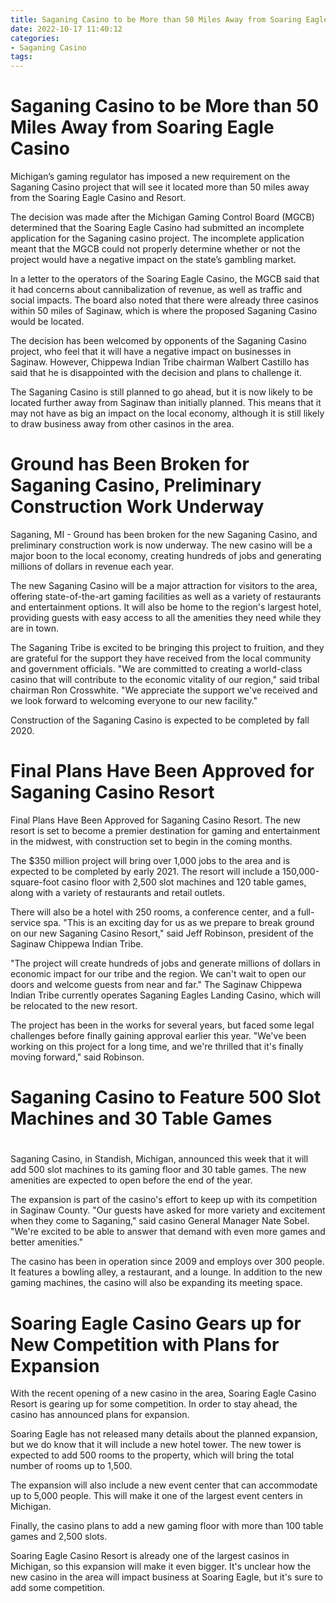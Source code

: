 ```yaml
---
title: Saganing Casino to be More than 50 Miles Away from Soaring Eagle Casino
date: 2022-10-17 11:40:12
categories:
- Saganing Casino
tags:
---
```



#  Saganing Casino to be More than 50 Miles Away from Soaring Eagle Casino

Michigan’s gaming regulator has imposed a new requirement on the Saganing Casino project that will see it located more than 50 miles away from the Soaring Eagle Casino and Resort.

The decision was made after the Michigan Gaming Control Board (MGCB) determined that the Soaring Eagle Casino had submitted an incomplete application for the Saganing casino project. The incomplete application meant that the MGCB could not properly determine whether or not the project would have a negative impact on the state’s gambling market.

In a letter to the operators of the Soaring Eagle Casino, the MGCB said that it had concerns about cannibalization of revenue, as well as traffic and social impacts. The board also noted that there were already three casinos within 50 miles of Saginaw, which is where the proposed Saganing Casino would be located.

The decision has been welcomed by opponents of the Saganing Casino project, who feel that it will have a negative impact on businesses in Saginaw. However, Chippewa Indian Tribe chairman Walbert Castillo has said that he is disappointed with the decision and plans to challenge it.

The Saganing Casino is still planned to go ahead, but it is now likely to be located further away from Saginaw than initially planned. This means that it may not have as big an impact on the local economy, although it is still likely to draw business away from other casinos in the area.

#  Ground has Been Broken for Saganing Casino, Preliminary Construction Work Underway

Saganing, MI - Ground has been broken for the new Saganing Casino, and preliminary construction work is now underway. The new casino will be a major boon to the local economy, creating hundreds of jobs and generating millions of dollars in revenue each year.

The new Saganing Casino will be a major attraction for visitors to the area, offering state-of-the-art gaming facilities as well as a variety of restaurants and entertainment options. It will also be home to the region's largest hotel, providing guests with easy access to all the amenities they need while they are in town.

The Saganing Tribe is excited to be bringing this project to fruition, and they are grateful for the support they have received from the local community and government officials. "We are committed to creating a world-class casino that will contribute to the economic vitality of our region," said tribal chairman Ron Crosswhite. "We appreciate the support we've received and we look forward to welcoming everyone to our new facility."

Construction of the Saganing Casino is expected to be completed by fall 2020.

#  Final Plans Have Been Approved for Saganing Casino Resort

Final Plans Have Been Approved for Saganing Casino Resort. The new resort is set to become a premier destination for gaming and entertainment in the midwest, with construction set to begin in the coming months.

The $350 million project will bring over 1,000 jobs to the area and is expected to be completed by early 2021. The resort will include a 150,000-square-foot casino floor with 2,500 slot machines and 120 table games, along with a variety of restaurants and retail outlets.

There will also be a hotel with 250 rooms, a conference center, and a full-service spa. "This is an exciting day for us as we prepare to break ground on our new Saganing Casino Resort," said Jeff Robinson, president of the Saginaw Chippewa Indian Tribe.

"The project will create hundreds of jobs and generate millions of dollars in economic impact for our tribe and the region. We can't wait to open our doors and welcome guests from near and far." The Saginaw Chippewa Indian Tribe currently operates Saganing Eagles Landing Casino, which will be relocated to the new resort.

The project has been in the works for several years, but faced some legal challenges before finally gaining approval earlier this year. "We've been working on this project for a long time, and we're thrilled that it's finally moving forward," said Robinson.

#  Saganing Casino to Feature 500 Slot Machines and 30 Table Games

# 

Saganing Casino, in Standish, Michigan, announced this week that it will add 500 slot machines to its gaming floor and 30 table games. The new amenities are expected to open before the end of the year.

The expansion is part of the casino's effort to keep up with its competition in Saginaw County. "Our guests have asked for more variety and excitement when they come to Saganing," said casino General Manager Nate Sobel. "We're excited to be able to answer that demand with even more games and better amenities."

The casino has been in operation since 2009 and employs over 300 people. It features a bowling alley, a restaurant, and a lounge. In addition to the new gaming machines, the casino will also be expanding its meeting space.

#  Soaring Eagle Casino Gears up for New Competition with Plans for Expansion

With the recent opening of a new casino in the area, Soaring Eagle Casino Resort is gearing up for some competition. In order to stay ahead, the casino has announced plans for expansion.

Soaring Eagle has not released many details about the planned expansion, but we do know that it will include a new hotel tower. The new tower is expected to add 500 rooms to the property, which will bring the total number of rooms up to 1,500.

The expansion will also include a new event center that can accommodate up to 5,000 people. This will make it one of the largest event centers in Michigan.

Finally, the casino plans to add a new gaming floor with more than 100 table games and 2,500 slots.

Soaring Eagle Casino Resort is already one of the largest casinos in Michigan, so this expansion will make it even bigger. It's unclear how the new casino in the area will impact business at Soaring Eagle, but it's sure to add some competition.